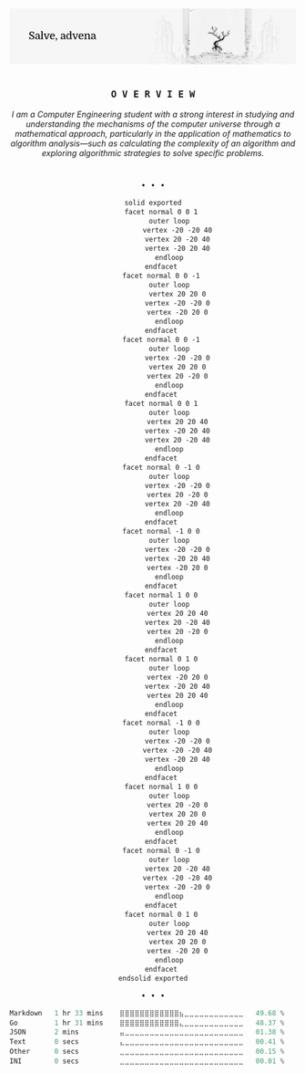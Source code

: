<picture>
	<source
		media="(prefers-color-scheme: dark)"
		srcset="https://raw.githubusercontent.com/rizqhz/rizqhz/refs/heads/main/assets/header-dark.png"
	/>
	<source
		media="(prefers-color-scheme: light)"
		srcset="https://raw.githubusercontent.com/rizqhz/rizqhz/refs/heads/main/assets/header-light.png"
	/>
	<img
		alt="GitHub Profile Repository Banner"
		src="https://raw.githubusercontent.com/rizqhz/rizqhz/refs/heads/main/assets/header-light.png"
	/>
</picture>

<h1>
  <a href="">
    <img alt="" align="right" src="https://badges.pufler.dev/visits/rizqhz/rizqhz?style=flat-square&label=&color=000000&logo=github&logoColor=white&labelColor=000000"/>
  </a>
</h1>

<div align="center">

### <samp>O V E R V I E W</samp>

_I am a Computer Engineering student with a strong interest in studying and understanding the mechanisms of the computer universe through a mathematical approach, particularly in the application of mathematics to algorithm analysis—such as calculating the complexity of an algorithm and exploring algorithmic strategies to solve specific problems._

</div>

<h1>
  <a href="">
    <img alt="" align="left" src="https://img.shields.io/github/commit-activity/t/rizqhz/rizqhz/main?style=flat-square&label=&color=000000&logo=gitbook&logoColor=white&labelColor=000000"/>
  </a>
</h1>

<div align="center">

<samp>• • •</samp>

```stl
solid exported
	facet normal 0 0 1
		outer loop
			vertex -20 -20 40
			vertex 20 -20 40
			vertex -20 20 40
		endloop
	endfacet
	facet normal 0 0 -1
		outer loop
			vertex 20 20 0
			vertex -20 -20 0
			vertex -20 20 0
		endloop
	endfacet
	facet normal 0 0 -1
		outer loop
			vertex -20 -20 0
			vertex 20 20 0
			vertex 20 -20 0
		endloop
	endfacet
	facet normal 0 0 1
		outer loop
			vertex 20 20 40
			vertex -20 20 40
			vertex 20 -20 40
		endloop
	endfacet
	facet normal 0 -1 0
		outer loop
			vertex -20 -20 0
			vertex 20 -20 0
			vertex 20 -20 40
		endloop
	endfacet
	facet normal -1 0 0
		outer loop
			vertex -20 -20 0
			vertex -20 20 40
			vertex -20 20 0
		endloop
	endfacet
	facet normal 1 0 0
		outer loop
			vertex 20 20 40
			vertex 20 -20 40
			vertex 20 -20 0
		endloop
	endfacet
	facet normal 0 1 0
		outer loop
			vertex -20 20 0
			vertex -20 20 40
			vertex 20 20 40
		endloop
	endfacet
	facet normal -1 0 0
		outer loop
			vertex -20 -20 0
			vertex -20 -20 40
			vertex -20 20 40
		endloop
	endfacet
	facet normal 1 0 0
		outer loop
			vertex 20 -20 0
			vertex 20 20 0
			vertex 20 20 40
		endloop
	endfacet
	facet normal 0 -1 0
		outer loop
			vertex 20 -20 40
			vertex -20 -20 40
			vertex -20 -20 0
		endloop
	endfacet
	facet normal 0 1 0
		outer loop
			vertex 20 20 40
			vertex 20 20 0
			vertex -20 20 0
		endloop
	endfacet
endsolid exported
```

</div>

<div align="center">

<samp>• • •</samp>

<img alt="" align="left" width="135" src="https://raw.githubusercontent.com/rizqhz/rizqhz/refs/heads/main/assets/waifu.gif"/>

<div align="left">
<!--START_SECTION:waka-->

```rust
Markdown   1 hr 33 mins    ⣿⣿⣿⣿⣿⣿⣿⣿⣿⣿⣿⣿⣦⣀⣀⣀⣀⣀⣀⣀⣀⣀⣀⣀⣀   49.68 %
Go         1 hr 31 mins    ⣿⣿⣿⣿⣿⣿⣿⣿⣿⣿⣿⣿⣄⣀⣀⣀⣀⣀⣀⣀⣀⣀⣀⣀⣀   48.37 %
JSON       2 mins          ⣤⣀⣀⣀⣀⣀⣀⣀⣀⣀⣀⣀⣀⣀⣀⣀⣀⣀⣀⣀⣀⣀⣀⣀⣀   01.38 %
Text       0 secs          ⣄⣀⣀⣀⣀⣀⣀⣀⣀⣀⣀⣀⣀⣀⣀⣀⣀⣀⣀⣀⣀⣀⣀⣀⣀   00.41 %
Other      0 secs          ⣀⣀⣀⣀⣀⣀⣀⣀⣀⣀⣀⣀⣀⣀⣀⣀⣀⣀⣀⣀⣀⣀⣀⣀⣀   00.15 %
INI        0 secs          ⣀⣀⣀⣀⣀⣀⣀⣀⣀⣀⣀⣀⣀⣀⣀⣀⣀⣀⣀⣀⣀⣀⣀⣀⣀   00.01 %
```

<!--END_SECTION:waka-->
</div>

</div>
